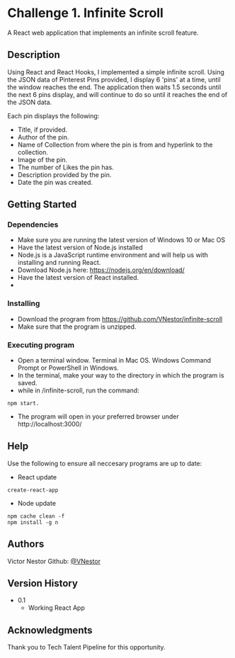 # Challenge 1. Infinite Scroll

A React web application that implements an infinite scroll feature. 

## Description

Using React and React Hooks, I implemented a simple infinite scroll. Using the JSON data of Pinterest Pins provided, I display 6 'pins' at a time, until the window reaches the end. The application then waits 1.5 seconds until the next 6 pins display, and will continue to do so until it reaches the end of the JSON data.

Each pin displays the following:
  * Title, if provided.
  * Author of the pin.
  * Name of Collection from where the pin is from and hyperlink to the collection.
  * Image of the pin.
  * The number of Likes the pin has.
  * Description provided by the pin. 
  * Date the pin was created. 
  

## Getting Started

### Dependencies

* Make sure you are running the latest version of Windows 10 or Mac OS 
* Have the latest version of Node.js installed
* Node.js is a JavaScript runtime environment and will help us with installing and running React.
* Download Node.js here: https://nodejs.org/en/download/
* Have the latest version of React installed.
* 

### Installing

* Download the program from https://github.com/VNestor/infinite-scroll
* Make sure that the program is unzipped.


### Executing program

* Open a terminal window. Terminal in Mac OS. Windows Command Prompt or PowerShell in Windows. 
* In the terminal, make your way to the directory in which the program is saved.
* while in /infinite-scroll, run the command:
```
npm start.
```
* The program will open in your preferred browser under http://localhost:3000/

## Help

Use the following to ensure all neccesary programs are up to date:
* React update 
```
create-react-app
```
* Node update
```
npm cache clean -f
npm install -g n
```

## Authors

Victor Nestor 
Github: [@VNestor](https://github.com/VNestor)

## Version History

* 0.1
    * Working React App

## Acknowledgments

Thank you to Tech Talent Pipeline for this opportunity.

